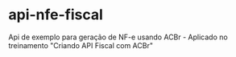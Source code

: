 # api-nfe-fiscal
Api de exemplo para geração de NF-e usando ACBr - Aplicado no treinamento "Criando API Fiscal com ACBr"

